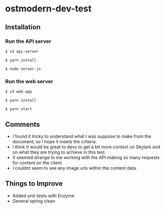 # ostmodern-dev-test

## Installation

### Run the API server

```
$ cd api-server

$ yarn install

$ node server.js
```

### Run the web server

```
$ cd web-app

$ yarn install

$ yarn start
```

## Comments

* I found it tricky to understand what I was suppose to make from the document; so I hope it meets the criteria. 
* I think it would be great to devs to get a bit more context on Skylark and on what they are trying to achieve in this test.
* It seemed strange to me working with the API making so many requests for content on the client.
* I couldnt seem to see any image urls within the content data.

## Things to Improve

* Added unit-tests with Enzyme
* General spring clean

